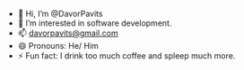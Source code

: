 - 👋 Hi, I’m @DavorPavits
- 👀 I’m interested in software development.
- 📫 davorpavits@gmail.com
- 😄 Pronouns: He/ Him
- ⚡ Fun fact: I drink too much coffee and spleep much more.

<!---
DavorPavits/DavorPavits is a ✨ special ✨ repository because its `README.md` (this file) appears on your GitHub profile.
You can click the Preview link to take a look at your changes.
--->
